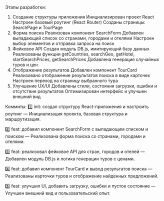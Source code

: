 Этапы разработки:
1. Создание структуры приложения
Инициализирован проект React
Настроен базовый роутинг (React Router)
Созданы страницы: SearchPage и TourPage
2. Форма поиска
Реализован компонент SearchForm
Добавлен выпадающий список со странами, городами и отелями
Настроен выбор элементов и отправка запроса на поиск
3. Фейковое API
Создан модуль DB.js, имитирующий базу данных
Реализованы функции getCountries, searchGeo, getHotel, startSearchPrices, getSearchPrices
Добавлена генерация случайных туров и цен
4. Отображение результатов
Добавлен компонент TourCard
Реализовано отображение результатов поиска в виде карточек
Настроен переход на страницу выбранного тура
5. Улучшение UX/UI
Добавлены стили, состояния загрузки, ошибки и отсутствие результатов
Оптимизирован интерфейс и улучшен внешний вид


Коммиты:
1️⃣ init: создал структуру React-приложения и настроить роутинг
    — Инициализация проекта, базовая структура и маршрутизация.

2️⃣ feat: добавил компонент SearchForm с выпадающим списком и поиском
    — Реализована форма поиска со странами, городами и отелями.

3️⃣ feat: реализовал фейковое API для стран, городов и отелей
    — Добавлен модуль DB.js и логика генерации туров с ценами.

4️⃣ feat: добавил компонент TourCard и вывод результатов поиска
    — Реализованы карточки туров и отображение найденных предложений.

5️⃣ feat: улучшил UI, добавить загрузку, ошибки и пустое состояние
    — Улучшен внешний вид и пользовательский опыт.

